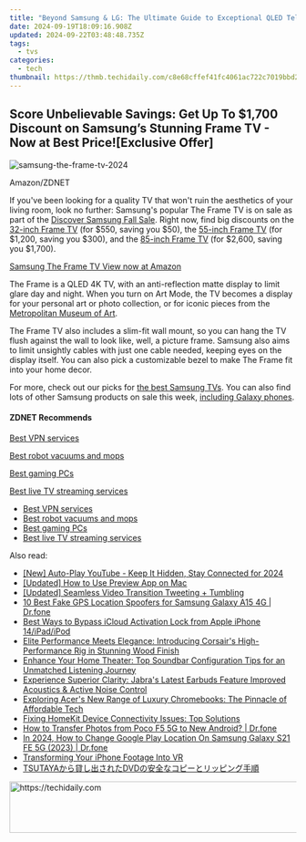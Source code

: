 ```yaml
---
title: "Beyond Samsung & LG: The Ultimate Guide to Exceptional QLED Televisions on the Market"
date: 2024-09-19T18:09:16.908Z
updated: 2024-09-22T03:48:48.735Z
tags:
  - tvs
categories:
  - tech
thumbnail: https://thmb.techidaily.com/c8e68cffef41fc4061ac722c7019bbd23a7bd74185b074d0cf9fcbe34770c5fd.jpg
---
```


## Score Unbelievable Savings: Get Up To $1,700 Discount on Samsung’s Stunning Frame TV - Now at Best Price![Exclusive Offer]

![samsung-the-frame-tv-2024](https://www.zdnet.com/a/img/resize/54ef75cf8ae9852e8d5c04926af968ccdd25284c/2024/07/13/7317dce9-c15a-45f4-a7a9-f51535642d71/samsung-the-frame-tv-2024.jpg?auto=webp&width=1280)

Amazon/ZDNET

If you've been looking for a quality TV that won't ruin the aesthetics of your living room, look no further: Samsung's popular The Frame TV is on sale as part of the [Discover Samsung Fall Sale](https://shop-links.co/link/?url=https%3A%2F%2Fwww.samsung.com%2Fus%2Fdiscover-samsung-event%2F&publisher_slug=itechdaily19598&exclusive=1). Right now, find big discounts on the [32-inch Frame TV](https://shop-links.co/link/?url=https%3A%2F%2Fwww.samsung.com%2Fus%2Ftelevisions-home-theater%2Ftvs%2Fthe-frame%2F85-class-the-frame-qled-4k-smart-tv-2022-qn85ls03bafxza%2F&publisher_slug=itechdaily19598&exclusive=1) (for $550, saving you $50), the [55-inch Frame TV](https://shop-links.co/link/?url=https%3A%2F%2Fwww.samsung.com%2Fus%2Ftelevisions-home-theater%2Ftvs%2Fthe-frame%2F55-class-the-frame-qled-4k-smart-tv-2022-qn55ls03bafxza%2F&publisher_slug=itechdaily19598&exclusive=1) (for $1,200, saving you $300), and the [85-inch Frame TV](https://shop-links.co/link/?url=https%3A%2F%2Fwww.samsung.com%2Fus%2Ftelevisions-home-theater%2Ftvs%2Fthe-frame%2F85-class-the-frame-qled-4k-smart-tv-2022-qn85ls03bafxza%2F&publisher_slug=itechdaily19598&exclusive=1) (for $2,600, saving you $1,700). 

[Samsung The Frame TV View now at Amazon](https://buy.geni.us/Proxy.ashx?TSID=368250&GR%5FURL=https%3A%2F%2Fwww.amazon.com%2FSAMSUNG-55-Inch-Anti-Reflection-Included-QN55LS03BAFXZA%2Fdp%2FB09WGML25Y%2F%3Ftag%3Dzd-buy-button-20%26ascsubtag%3D%5F%5FCOM%5FCLICK%5FID%5F%5F%7C02eca5ad-8c33-44b2-9f05-88cbc1833d37%7Cdtp&dtb=1)

The Frame is a QLED 4K TV, with an anti-reflection matte display to limit glare day and night. When you turn on Art Mode, the TV becomes a display for your personal art or photo collection, or for iconic pieces from the [Metropolitan Museum of Art](https://www.zdnet.com/home-and-office/home-entertainment/samsung-adds-iconic-artwork-from-the-met-to-its-frame-tv-collection/). 

The Frame TV also includes a slim-fit wall mount, so you can hang the TV flush against the wall to look like, well, a picture frame. Samsung also aims to limit unsightly cables with just one cable needed, keeping eyes on the display itself. You can also pick a customizable bezel to make The Frame fit into your home decor. 

For more, check out our picks for [the best Samsung TVs](https://www.zdnet.com/home-and-office/home-entertainment/best-samsung-tv/). You can also find lots of other Samsung products on sale this week, [including Galaxy phones](https://www.zdnet.com/article/get-a-galaxy-z-flip-6-fold-6-s24-ultra-or-s24-for-up-to-1200-off-right-now-heres-how/).

#### **ZDNET** Recommends

[Best VPN services](https://www.zdnet.com/article/best-vpn/ "Best VPN services")

[Best robot vacuums and mops](https://www.zdnet.com/article/best-robot-vacuum-mop/ "Best robot vacuums and mops")

[Best gaming PCs](https://www.zdnet.com/article/best-gaming-pc/ "Best gaming PCs")

[Best live TV streaming services](https://www.zdnet.com/article/best-live-tv-streaming-service/ "Best live TV streaming services")

* [Best VPN services](https://www.zdnet.com/article/best-vpn/ "Best VPN services")
* [Best robot vacuums and mops](https://www.zdnet.com/article/best-robot-vacuum-mop/ "Best robot vacuums and mops")
* [Best gaming PCs](https://www.zdnet.com/article/best-gaming-pc/ "Best gaming PCs")
* [Best live TV streaming services](https://www.zdnet.com/article/best-live-tv-streaming-service/ "Best live TV streaming services")

<ins class="adsbygoogle"
     style="display:block"
     data-ad-format="autorelaxed"
     data-ad-client="ca-pub-7571918770474297"
     data-ad-slot="1223367746"></ins>

<ins class="adsbygoogle"
     style="display:block"
     data-ad-client="ca-pub-7571918770474297"
     data-ad-slot="8358498916"
     data-ad-format="auto"
     data-full-width-responsive="true"></ins>

<span class="atpl-alsoreadstyle">Also read:</span>
<div><ul>
<li><a href="https://youtube-docs.techidaily.com/uto-play-youtube-keep-it-hidden-stay-connected-for-2024/"><u>[New] Auto-Play YouTube - Keep It Hidden, Stay Connected for 2024</u></a></li>
<li><a href="https://fox-glue.techidaily.com/updated-how-to-use-preview-app-on-mac/"><u>[Updated] How to Use Preview App on Mac</u></a></li>
<li><a href="https://twitter-videos.techidaily.com/updated-seamless-video-transition-tweeting-plus-tumbling/"><u>[Updated] Seamless Video Transition Tweeting + Tumbling</u></a></li>
<li><a href="https://location-fake.techidaily.com/10-best-fake-gps-location-spoofers-for-samsung-galaxy-a15-4g-drfone-by-drfone-virtual-android/"><u>10 Best Fake GPS Location Spoofers for Samsung Galaxy A15 4G | Dr.fone</u></a></li>
<li><a href="https://activate-lock.techidaily.com/best-ways-to-bypass-icloud-activation-lock-from-apple-iphone-14ipadipod-by-drfone-ios/"><u>Best Ways to Bypass iCloud Activation Lock from Apple iPhone 14/iPad/iPod</u></a></li>
<li><a href="https://hardware-tips.techidaily.com/elite-performance-meets-elegance-introducing-corsairs-high-performance-rig-in-stunning-wood-finish/"><u>Elite Performance Meets Elegance: Introducing Corsair's High-Performance Rig in Stunning Wood Finish</u></a></li>
<li><a href="https://hardware-tips.techidaily.com/enhance-your-home-theater-top-soundbar-configuration-tips-for-an-unmatched-listening-journey/"><u>Enhance Your Home Theater: Top Soundbar Configuration Tips for an Unmatched Listening Journey</u></a></li>
<li><a href="https://hardware-tips.techidaily.com/experience-superior-clarity-jabras-latest-earbuds-feature-improved-acoustics-and-active-noise-control/"><u>Experience Superior Clarity: Jabra's Latest Earbuds Feature Improved Acoustics & Active Noise Control</u></a></li>
<li><a href="https://hardware-tips.techidaily.com/exploring-acers-new-range-of-luxury-chromebooks-the-pinnacle-of-affordable-tech/"><u>Exploring Acer's New Range of Luxury Chromebooks: The Pinnacle of Affordable Tech</u></a></li>
<li><a href="https://hardware-tips.techidaily.com/fixing-homekit-device-connectivity-issues-top-solutions/"><u>Fixing HomeKit Device Connectivity Issues: Top Solutions</u></a></li>
<li><a href="https://android-transfer.techidaily.com/how-to-transfer-photos-from-poco-f5-5g-to-new-android-drfone-by-drfone-transfer-from-android-transfer-from-android/"><u>How to Transfer Photos from Poco F5 5G to New Android? | Dr.fone</u></a></li>
<li><a href="https://review-topics.techidaily.com/in-2024-how-to-change-google-play-location-on-samsung-galaxy-s21-fe-5g-2023-drfone-by-drfone-virtual-android/"><u>In 2024, How to Change Google Play Location On Samsung Galaxy S21 FE 5G (2023) | Dr.fone</u></a></li>
<li><a href="https://extra-information.techidaily.com/transforming-your-iphone-footage-into-vr/"><u>Transforming Your iPhone Footage Into VR</u></a></li>
<li><a href="https://discover-exclusive.techidaily.com/tsutayadvd/"><u>TSUTAYAから貸し出されたDVDの安全なコピーとリッピング手順</u></a></li>
</ul></div>

<!-- affiliate ads begin -->
<a href="https://aligracehair.sjv.io/c/5597632/2087239/19272" target="_top" id="2087239">
  <img src="//a.impactradius-go.com/display-ad/19272-2087239" border="0" alt="https://techidaily.com" width="728" height="90"/>
</a>
<img height="0" width="0" src="https://aligracehair.sjv.io/i/5597632/2087239/19272" style="position:absolute;visibility:hidden;" border="0" />
<!-- affiliate ads end -->

